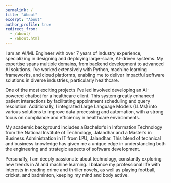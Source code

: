 ```yaml
---
permalink: /
title: "About"
excerpt: "About"
author_profile: true
redirect_from: 
  - /about/
  - /about.html
---
```


I am an AI/ML Engineer with over 7 years of industry experience, specializing in designing and deploying large-scale, AI-driven systems. My expertise spans multiple domains, from backend development to advanced AI solutions. I’ve worked extensively with Python, machine learning frameworks, and cloud platforms, enabling me to deliver impactful software solutions in diverse industries, particularly healthcare.

One of the most exciting projects I've led involved developing an AI-powered chatbot for a healthcare client. This system greatly enhanced patient interactions by facilitating appointment scheduling and query resolution. Additionally, I integrated Large Language Models (LLMs) into various solutions to improve data processing and automation, with a strong focus on compliance and efficiency in healthcare environments.

My academic background includes a Bachelor’s in Information Technology from the National Institute of Technology, Jalandhar and a Master’s in Business Administration in IT from LPU, Jalandhar. This blend of technical and business knowledge has given me a unique edge in understanding both the engineering and strategic aspects of software development.

Personally, I am deeply passionate about technology, constantly exploring new trends in AI and machine learning. I balance my professional life with interests in reading crime and thriller novels, as well as playing football, cricket, and badminton, keeping my mind and body active.
